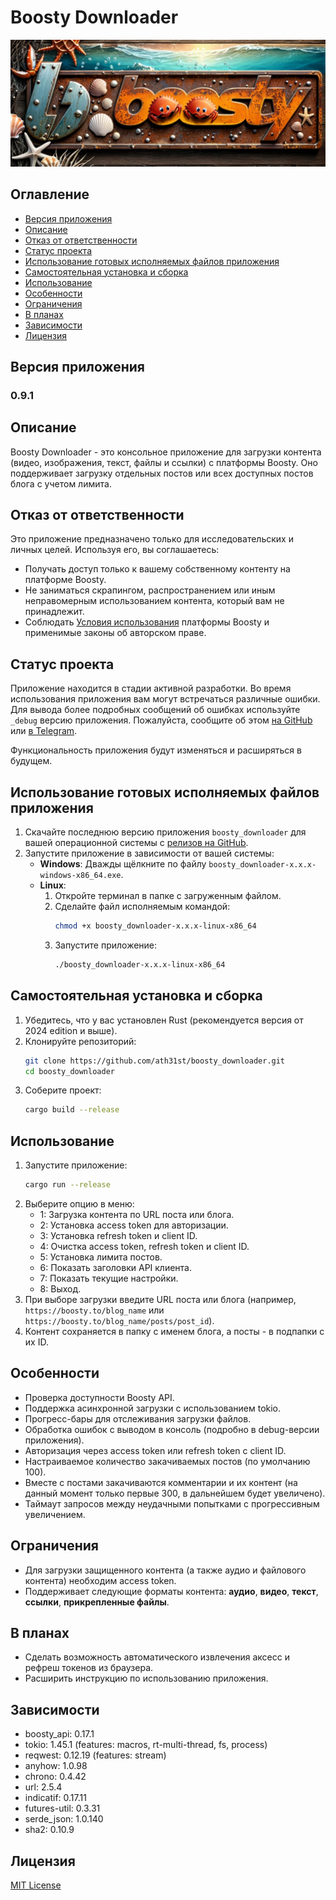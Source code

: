 # Boosty Downloader

![logo.jpg](images/logo.jpg)

## Оглавление

- [Версия приложения](#версия-приложения)
- [Описание](#описание)
- [Отказ от ответственности](#отказ-от-ответственности)
- [Статус проекта](#статус-проекта)
- [Использование готовых исполняемых файлов приложения](#использование-готовых-исполняемых-файлов-приложения)
- [Самостоятельная установка и сборка](#самостоятельная-установка-и-сборка)
- [Использование](#использование)
- [Особенности](#особенности)
- [Ограничения](#ограничения)
- [В планах](#в-планах)
- [Зависимости](#зависимости)
- [Лицензия](#лицензия)

## Версия приложения

### 0.9.1

## Описание

Boosty Downloader - это консольное приложение для загрузки контента (видео, изображения, текст, файлы и ссылки)
с платформы Boosty. Оно поддерживает загрузку отдельных постов или всех доступных постов блога с учетом лимита.

## Отказ от ответственности

Это приложение предназначено только для исследовательских и личных целей.
Используя его, вы соглашаетесь:

- Получать доступ только к вашему собственному контенту на платформе Boosty.
- Не заниматься скрапингом, распространением или иным неправомерным использованием контента, который вам не принадлежит.
- Соблюдать [Условия использования](https://boosty.to/terms) платформы Boosty и применимые законы об авторском праве.

## Статус проекта

Приложение находится в стадии активной разработки. Во время использования приложения вам могут встречаться различные ошибки. Для вывода более подробных сообщений об ошибках используйте `_debug` версию приложения. Пожалуйста, сообщите об этом [на GitHub](https://github.com/ath31st/boosty_downloader/issues/new) или [в Telegram](https://t.me/feedback_genie_bot).

Функциональность приложения будут изменяться и расширяться в будущем.

## Использование готовых исполняемых файлов приложения

1. Скачайте последнюю версию приложения `boosty_downloader` для вашей операционной системы
   с [релизов на GitHub](https://github.com/ath31st/boosty_downloader/releases).
2. Запустите приложение в зависимости от вашей системы:
    - **Windows**: Дважды щёлкните по файлу `boosty_downloader-x.x.x-windows-x86_64.exe`.
    - **Linux**:
        1. Откройте терминал в папке с загруженным файлом.
        2. Сделайте файл исполняемым командой:
           ```bash
           chmod +x boosty_downloader-x.x.x-linux-x86_64
           ```
        3. Запустите приложение:
           ```bash
           ./boosty_downloader-x.x.x-linux-x86_64

## Самостоятельная установка и сборка

1. Убедитесь, что у вас установлен Rust (рекомендуется версия от 2024 edition и выше).
2. Клонируйте репозиторий:
   ```bash
   git clone https://github.com/ath31st/boosty_downloader.git
   cd boosty_downloader
   ```
3. Соберите проект:
   ```bash
   cargo build --release
   ```

## Использование

1. Запустите приложение:
   ```bash
   cargo run --release
   ```
2. Выберите опцию в меню:
    - 1: Загрузка контента по URL поста или блога.
    - 2: Установка access token для авторизации.
    - 3: Установка refresh token и client ID.
    - 4: Очистка access token, refresh token и client ID.
    - 5: Установка лимита постов.
    - 6: Показать заголовки API клиента.
    - 7: Показать текущие настройки.
    - 8: Выход.
3. При выборе загрузки введите URL поста или блога (например, `https://boosty.to/blog_name` или
   `https://boosty.to/blog_name/posts/post_id`).
4. Контент сохраняется в папку с именем блога, а посты - в подпапки с их ID.

## Особенности

- Проверка доступности Boosty API.
- Поддержка асинхронной загрузки с использованием tokio.
- Прогресс-бары для отслеживания загрузки файлов.
- Обработка ошибок с выводом в консоль (подробно в debug-версии приложения).
- Авторизация через access token или refresh token с client ID.
- Настраиваемое количество закачиваемых постов (по умолчанию 100).
- Вместе с постами закачиваются комментарии и их контент (на данный момент только первые 300, в дальнейшем будет увеличено).
- Таймаут запросов между неудачными попытками с прогрессивным увеличением.

## Ограничения

- Для загрузки защищенного контента (а также аудио и файлового контента) необходим access token.
- Поддерживает следующие форматы контента: **аудио**, **видео**, **текст**, **ссылки**, **прикрепленные файлы**.

## В планах

- Сделать возможность автоматического извлечения аксесс и рефреш токенов из браузера.
- Расширить инструкцию по использованию приложения.

## Зависимости

- boosty_api: 0.17.1
- tokio: 1.45.1 (features: macros, rt-multi-thread, fs, process)
- reqwest: 0.12.19 (features: stream)
- anyhow: 1.0.98
- chrono: 0.4.42
- url: 2.5.4
- indicatif: 0.17.11
- futures-util: 0.3.31
- serde_json: 1.0.140
- sha2: 0.10.9

## Лицензия

[MIT License](LICENSE)